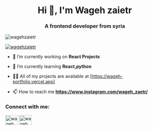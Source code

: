 <h1 align="center">Hi 👋, I'm Wageh zaietr</h1>
<h3 align="center">A frontend developer from syria</h3>

<p align="left"> <img src="https://komarev.com/ghpvc/?username=wagehzaietr&label=Profile%20views&color=0e75b6&style=flat" alt="wagehzaietr" /> </p>

<p align="left"> <a href="https://github.com/ryo-ma/github-profile-trophy"><img src="https://github-profile-trophy.vercel.app/?username=wagehzaietr" alt="wagehzaietr" /></a> </p>

- 🔭 I’m currently working on **React Projects**

- 🌱 I’m currently learning **React,python**

- 👨‍💻 All of my projects are available at [https://wageh-portfolio.vercel.app]

- 📫 How to reach me **https://www.instagram.com/wageh_zaetr/**

<h3 align="left">Connect with me:</h3>
<p align="left">
<a href="https://linkedin.com/in/wageh zaietr" target="blank"><img align="center" src="https://raw.githubusercontent.com/rahuldkjain/github-profile-readme-generator/master/src/images/icons/Social/linked-in-alt.svg" alt="wageh zaietr" height="30" width="40" /></a>
<a href="https://instagram.com/wageh_zaetr" target="blank"><img align="center" src="https://raw.githubusercontent.com/rahuldkjain/github-profile-readme-generator/master/src/images/icons/Social/instagram.svg" alt="wageh_zaetr" height="30" width="40" /></a>
</p>

